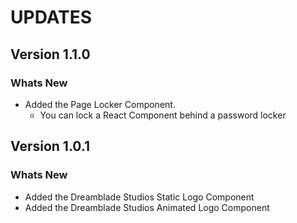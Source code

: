 # UPDATES

## Version 1.1.0

### Whats New

- Added the Page Locker Component.
  - You can lock a React Component behind a password locker

## Version 1.0.1

### Whats New

- Added the Dreamblade Studios Static Logo Component
- Added the Dreamblade Studios Animated Logo Component
